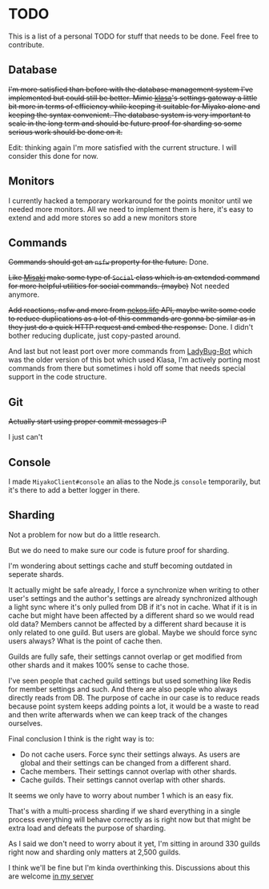 # TODO
This is a list of a personal TODO for stuff that needs to be done. Feel free to contribute.

## Database
~~I'm more satisfied than before with the database management system I've implemented but could still be better. Mimic [klasa](https://github.com/dirigeants/klasa)'s settings gateway a little bit more in terms of efficiency while keeping it suitable for Miyako alone and keeping the syntax convenient. The database system is very important to scale in the long term and should be future proof for sharding so some serious work should be done on it.~~

Edit: thinking again I'm more satisfied with the current structure. I will consider this done for now.

## Monitors
I currently hacked a temporary workaround for the points monitor until we needed more monitors. All we need to implement them is here, it's easy to extend and add more stores so add a new monitors store

## Commands
~~Commands should get an `nsfw` property for the future.~~ Done.

~~Like [Misaki](https://github.com/NotAWeebDev/Misaki) make some type of `Social` class which is an extended command for more helpful utilities for social commands. (maybe)~~ Not needed anymore.

~~Add reactions, nsfw and more from [nekos.life](https://nekos.life) API, maybe write some code to reduce duplications as a lot of this commands are gonna be similar as in they just do a quick HTTP request and embed the response.~~ Done. I didn't bother reducing duplicate, just copy-pasted around.

And last but not least port over more commands from [LadyBug-Bot](https://github.com/pollen5/ladybug-archive) which was the older version of this bot which used Klasa, I'm actively porting most commands from there but sometimes i hold off some that needs special support in the code structure.

## Git
~~Actually start using proper commit messages :P~~

I just can't

## Console
I made `MiyakoClient#console` an alias to the Node.js `console` temporarily, but it's there to add a better logger in there.

## Sharding
Not a problem for now but do a little research.

But we do need to make sure our code is future proof for sharding.

I'm wondering about settings cache and stuff becoming outdated in seperate shards.

It actually might be safe already, I force a synchronize when writing to other user's settings and the author's settings are already synchronized although a light sync where it's only pulled from DB if it's not in cache. What if it is in cache but might have been affected by a different shard so we would read old data? Members cannot be affected by a different shard because it is only related to one guild. But users are global. Maybe we should force sync users always? What is the point of cache then.

Guilds are fully safe, their settings cannot overlap or get modified from other shards and it makes 100% sense to cache those.

I've seen people that cached guild settings but used something like Redis for member settings and such. And there are also people who always directly reads from DB. The purpose of cache in our case is to reduce reads because point system keeps adding points a lot, it would be a waste to read and then write afterwards when we can keep track of the changes ourselves.

Final conclusion I think is the right way is to:
- Do not cache users. Force sync their settings always. As users are global and their settings can be changed from a different shard.
- Cache members. Their settings cannot overlap with other shards.
- Cache guilds. Their settings cannot overlap with other shards.

It seems we only have to worry about number 1 which is an easy fix.

That's with a multi-process sharding if we shard everything in a single process everything will behave correctly as is right now but that might be extra load and defeats the purpose of sharding.

As I said we don't need to worry about it yet, I'm sitting in around 330 guilds right now and sharding only matters at 2,500 guilds.

I think we'll be fine but I'm kinda overthinking this. Discussions about this are welcome [in my server](https://discord.gg/mDkMbEh)
